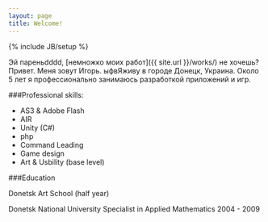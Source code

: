 ```yaml
---
layout: page
title: Welcome!
---
```

{% include JB/setup %}

Эй пареньdddd, [немножко моих работ]({{ site.url }}/works/) не хочешь? Привет. Меня зовут Игорь.
ыфвЯживу в городе Донецк, Украина.  Около 5 лет я профессионально занимаюсь разработкой приложений и игр.


###Professional skills:
* AS3 & Adobe Flash
* AIR
* Unity (C#)
* php
* Command Leading
* Game design
* Art & Usbility (base level)


###Education

Donetsk Art School
(half year)

Donetsk National University
Specialist in Applied Mathematics
2004 - 2009

<!--
<ul class="posts">
  {% for post in site.posts %}
    <li><span>{{ post.date | date_to_string }}</span> &raquo; <a href="{{ BASE_PATH }}{{ post.url }}">{{ post.title }}</a></li>
  {% endfor %}
</ul>
-->